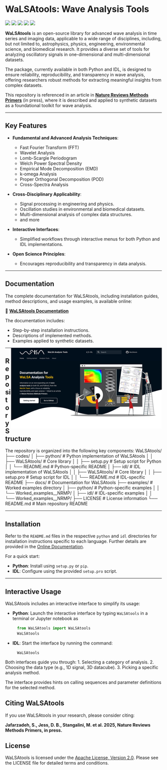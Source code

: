 # WaLSAtools: Wave Analysis Tools

<p align="left">
    <a href="#"><img src="https://img.shields.io/badge/WaLSAtools-v1.0-0066cc"></a> 
    <a href="https://walsa.team" target="_blank"><img src="https://img.shields.io/badge/copyright-WaLSA%20Team-000d1a"></a>
    <a href="https://walsa.tools/license"><img src="https://img.shields.io/badge/license-Apache%202.0-green"></a>
    <a href="#"><img src="https://zenodo.org/badge/DOI/zenodo:%20tbd.svg"></a> 
    <a href="https://github.com/WaLSAteam/WaLSAtools/actions/workflows/ci.yml"><img src="https://github.com/WaLSAteam/WaLSAtools/workflows/docs/badge.svg"></a>
</p>

**WaLSAtools** is an open-source library for advanced wave analysis in time series and imaging data, applicable to a wide range of disciplines, including, but not limited to, astrophysics, physics, engineering, environmental science, and biomedical research. It provides a diverse set of tools for analyzing oscillatory signals in one-dimensional and multi-dimensional datasets.

The package, currently available in both Python and IDL, is designed to ensure reliability, reproducibility, and transparency in wave analysis, offering researchers robust methods for extracting meaningful insights from complex datasets.

This repository is referenced in an article in [**Nature Reviews Methods Primers**](https://www.nature.com/nrmp/) (in press), where it is described and applied to synthetic datasets as a foundational toolkit for wave analysis.

---

## **Key Features**

- **Fundamental and Advanced Analysis Techniques**:
  - Fast Fourier Transform (FFT)
  - Wavelet Analysis
  - Lomb-Scargle Periodogram
  - Welch Power Spectral Density
  - Empirical Mode Decomposition (EMD)
  - k-omega Analysis
  - Proper Orthogonal Decomposition (POD)
  - Cross-Spectra Analysis

- **Cross-Disciplinary Applicability**:
  - Signal processing in engineering and physics.
  - Oscillation studies in environmental and biomedical datasets.
  - Multi-dimensional analysis of complex data structures.
  - and more

- **Interactive Interfaces**:
  - Simplified workflows through interactive menus for both Python and IDL implementations.

- **Open Science Principles**:
  - Encourages reproducibility and transparency in data analysis.

---

## **Documentation**

The complete documentation for WaLSAtools, including installation guides, method descriptions, and usage examples, is available online:

📖 **[WaLSAtools Documentation](https://WaLSA.tools)**

The documentation includes:
- Step-by-step installation instructions.
- Descriptions of implemented methods.
- Examples applied to synthetic datasets.

<a href="https://WaLSA.tools" target="_blank"><img align="right" src="docs/images/misc/WaLSAtool_documentation_screenshot.jpg" alt="WaLSAtools Documentation Screenshot" width="485" height="auto" /></a>

---

## **Repository Structure**

The repository is organized into the following key components:
WaLSAtools/
├── codes/
│   ├── python/             # Python implementation of WaLSAtools
│   │   ├── WaLSAtools/     # Core library
│   │   ├── setup.py        # Setup script for Python
│   │   └── README.md       # Python-specific README
│   ├── idl/                # IDL implementation of WaLSAtools
│   │   ├── WaLSAtools/     # Core library
│   │   ├── setup.pro       # Setup script for IDL
│   │   └── README.md       # IDL-specific README
├── docs/                   # Documentation for WaLSAtools
├── examples/               # Worked examples directory
│   ├── python/             # Python-specific examples
│   │   └── Worked_examples__NRMP/
│   ├── idl/                # IDL-specific examples
│   │   └── Worked_examples__NRMP/
├── LICENSE                 # License information
└── README.md               # Main repository README

---

## **Installation**

Refer to the `README.md` files in the respective `python` and `idl` directories for installation instructions specific to each language. Further details are provided in the [Online Documentation](https://WaLSA.tools).

For a quick start:
- **Python**: Install using `setup.py` or `pip`.
- **IDL**: Configure using the provided `setup.pro` script.

---

## **Interactive Usage**

WaLSAtools includes an interactive interface to simplify its usage:
- **Python**: Launch the interactive interface by typing `WaLSAtools` in a terminal or Jupyter notebook as
  ```python
    from WaLSAtools import WaLSAtools
    WaLSAtools
  ```
- **IDL**: Start the interface by running the command:
  ```idl
    WaLSAtools
  ```

Both interfaces guide you through:
    1.	Selecting a category of analysis.
	2.	Choosing the data type (e.g., 1D signal, 3D datacube).
	3.	Picking a specific analysis method.

The interface provides hints on calling sequences and parameter definitions for the selected method.

## **Citing WaLSAtools**

If you use WaLSAtools in your research, please consider citing:

**Jafarzadeh, S., Jess, D. B., Stangalini, M. et al. 2025, Nature Reviews Methods Primers, in press.**

## **License**

WaLSAtools is licensed under the [Apache License, Version 2.0](http://www.apache.org/licenses/LICENSE-2.0).
Please see the LICENSE file for detailed terms and conditions.
